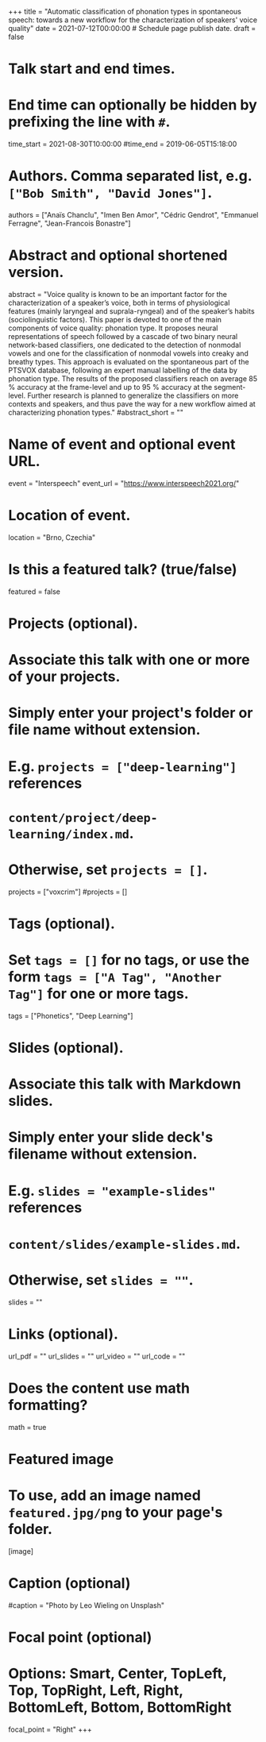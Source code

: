 +++
title = "Automatic classification of phonation types in spontaneous speech: towards a new workflow for the characterization of speakers' voice quality"
date = 2021-07-12T00:00:00  # Schedule page publish date.
draft = false

# Talk start and end times.
#   End time can optionally be hidden by prefixing the line with `#`.
time_start = 2021-08-30T10:00:00
#time_end = 2019-06-05T15:18:00

# Authors. Comma separated list, e.g. `["Bob Smith", "David Jones"]`.
authors = ["Anaïs Chanclu", "Imen Ben Amor", "Cédric Gendrot", "Emmanuel Ferragne", "Jean-Francois Bonastre"]

# Abstract and optional shortened version.
abstract = "Voice quality is known to be an important factor for the characterization of a speaker’s voice, both in terms of physiological features (mainly laryngeal and suprala-ryngeal) and of the speaker’s habits (sociolinguistic factors). This paper is devoted to one of the main components of voice quality: phonation type. It proposes neural representations of speech followed by a cascade of two binary neural network-based classifiers, one dedicated to the detection of nonmodal vowels and one for the classification of nonmodal vowels into creaky and breathy types. This approach is evaluated on the spontaneous part of the PTSVOX database, following an expert manual labelling of the data by phonation type. The results of the proposed classifiers reach on average 85 % accuracy at the frame-level and up to 95 % accuracy at the segment-level. Further research is planned to generalize the classifiers on more contexts and speakers, and thus pave the way for a new workflow aimed at characterizing phonation types."
#abstract_short = ""

# Name of event and optional event URL.
event = "Interspeech"
event_url = "https://www.interspeech2021.org/"

# Location of event.
location = "Brno, Czechia"

# Is this a featured talk? (true/false)
featured = false

# Projects (optional).
#   Associate this talk with one or more of your projects.
#   Simply enter your project's folder or file name without extension.
#   E.g. `projects = ["deep-learning"]` references 
#   `content/project/deep-learning/index.md`.
#   Otherwise, set `projects = []`.
projects = ["voxcrim"]
#projects = []

# Tags (optional).
#   Set `tags = []` for no tags, or use the form `tags = ["A Tag", "Another Tag"]` for one or more tags.
tags = ["Phonetics", "Deep Learning"]

# Slides (optional).
#   Associate this talk with Markdown slides.
#   Simply enter your slide deck's filename without extension.
#   E.g. `slides = "example-slides"` references 
#   `content/slides/example-slides.md`.
#   Otherwise, set `slides = ""`.
slides = ""

# Links (optional).
url_pdf = ""
url_slides = ""
url_video = ""
url_code = ""

# Does the content use math formatting?
math = true

# Featured image
# To use, add an image named `featured.jpg/png` to your page's folder. 
[image]
  # Caption (optional)
  #caption = "Photo by Leo Wieling on Unsplash"

  # Focal point (optional)
  # Options: Smart, Center, TopLeft, Top, TopRight, Left, Right, BottomLeft, Bottom, BottomRight
  focal_point = "Right"
+++
